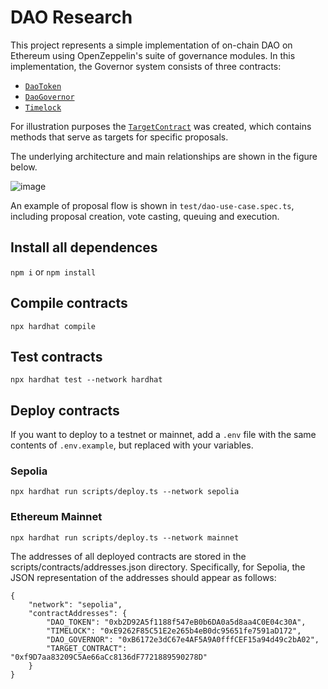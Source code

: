 # DAO Research 

This project represents a simple implementation of on-chain DAO on Ethereum using OpenZeppelin's suite of governance modules. In this implementation, the Governor system consists of three contracts: 

- [`DaoToken`](https://github.com/Syndika-Corp/dao-evm-research/blob/master/contracts/governance/DaoToken.sol)
- [`DaoGovernor`](https://github.com/Syndika-Corp/dao-evm-research/blob/master/contracts/governance/DaoGovernor.sol)
- [`Timelock`](https://github.com/Syndika-Corp/dao-evm-research/blob/master/contracts/governance/Timelock.sol)

For illustration purposes the [`TargetContract`](https://github.com/Syndika-Corp/dao-evm-research/blob/master/contracts/TargetContract.sol) was created, which contains methods that serve as targets for specific proposals. 

The underlying architecture and main relationships are shown in the figure below.

![image](https://github.com/Syndika-Corp/dao-evm-research/assets/92053176/58a58a55-c19b-4cb8-8f56-2bba5481dc1b)

An example of proposal flow is shown in `test/dao-use-case.spec.ts`, including proposal creation, vote casting, queuing and execution.

## Install all dependences

`npm i` or `npm install`

## Compile contracts

`npx hardhat compile`

## Test contracts

`npx hardhat test --network hardhat`

## Deploy contracts

If you want to deploy to a testnet or mainnet, add a `.env` file with the same contents of `.env.example`, but replaced with your variables.

### Sepolia

`npx hardhat run scripts/deploy.ts --network sepolia`

### Ethereum Mainnet

`npx hardhat run scripts/deploy.ts --network mainnet`

The addresses of all deployed contracts are stored in the scripts/contracts/addresses.json directory. Specifically, for Sepolia, the JSON representation of the addresses should appear as follows:

```
{
    "network": "sepolia",
    "contractAddresses": {
        "DAO_TOKEN": "0xb2D92A5f1188f547eB0b6DA0a5d8aa4C0E04c30A",
        "TIMELOCK": "0xE9262F85C51E2e265b4eB0dc95651fe7591aD172",
        "DAO_GOVERNOR": "0xB6172e3dC67e4AF5A9A0fffCEF15a94d49c2bA02",
        "TARGET_CONTRACT": "0xf9D7aa83209C5Ae66aCc8136dF7721889590278D"
    }
}
```
